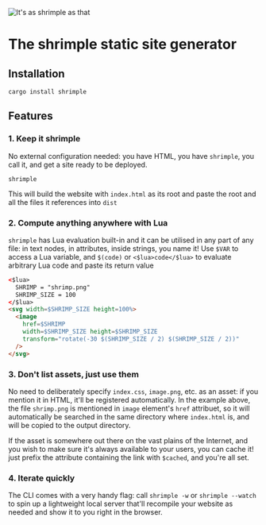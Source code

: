 ![It's as shrimple as that](https://raw.githubusercontent.com/schvv31n/shrimple/master/static/shrimple.jpg)
# The shrimple static site generator
## Installation
```console
cargo install shrimple
```
## Features
### 1. Keep it shrimple
No external configuration needed: you have HTML, you have `shrimple`, you call it, and get a site ready to be deployed.
```console
shrimple
```
This will build the website with `index.html` as its root and paste the root and all the files it references into `dist`
### 2. Compute anything anywhere with Lua
`shrimple` has Lua evaluation built-in and it can be utilised in any part of any file: in text nodes, in attributes, inside strings, you name it!
Use `$VAR` to access a Lua variable, and `$(code)` or `<$lua>code</$lua>` to evaluate arbitrary Lua code and paste its return value
```html
<$lua>
  SHRIMP = "shrimp.png"
  SHRIMP_SIZE = 100
</$lua>
<svg width=$SHRIMP_SIZE height=100%>
  <image
    href=$SHRIMP
    width=$SHRIMP_SIZE height=$SHRIMP_SIZE
    transform="rotate(-30 $(SHRIMP_SIZE / 2) $(SHRIMP_SIZE / 2))"
  />
</svg>
```
### 3. Don't list assets, just use them
No need to deliberately specify `index.css`, `image.png`, etc. as an asset: if you mention it in HTML, it'll be registered automatically.
In the example above, the file `shrimp.png` is mentioned in `image` element's `href` attribuet, so it will automatically be searched
in the same directory where `index.html` is, and will be copied to the output directory.

If the asset is somewhere out there on the vast plains of the Internet, and you wish to make sure it's always available to your users,
you can cache it! just prefix the attribute containing the link with `$cached`, and you're all set.

### 4. Iterate quickly
The CLI comes with a very handy flag: call `shrimple -w` or `shrimple --watch` to spin up a lightweight local server
that'll recompile your website as needed and show it to you right in the browser.
